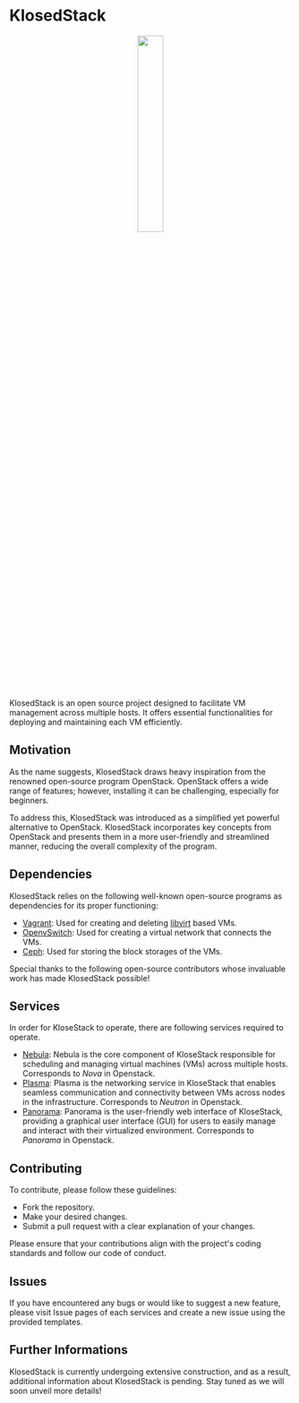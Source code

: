 # KlosedStack
<p align="center">
  <img width="30%"src="https://github.com/isu-kim/klosedstack/assets/49092508/f7d3c2df-4673-4d28-987f-1ae29af2e6d4" />  
</p>

KlosedStack is an open source project designed to facilitate VM management across multiple hosts. It offers essential functionalities for deploying and maintaining each VM efficiently.

## Motivation
As the name suggests, KlosedStack draws heavy inspiration from the renowned open-source program OpenStack. OpenStack offers a wide range of features; however, installing it can be challenging, especially for beginners. 

To address this, KlosedStack was introduced as a simplified yet powerful alternative to OpenStack. KlosedStack incorporates key concepts from OpenStack and presents them in a more user-friendly and streamlined manner, reducing the overall complexity of the program.

## Dependencies
KlosedStack relies on the following well-known open-source programs as dependencies for its proper functioning:

-  [Vagrant](https://www.vagrantup.com/): Used for creating and deleting [libvirt](https://libvirt.org/) based VMs. 
-  [OpenvSwitch](https://www.openvswitch.org/): Used for creating a virtual network that connects the VMs.
-  [Ceph](https://ceph.com/en/): Used for storing the block storages of the VMs.

Special thanks to the following open-source contributors whose invaluable work has made KlosedStack possible!

## Services
In order for KloseStack to operate, there are following services required to operate. 

- [Nebula](https://github.com/klosedstack/nebula): Nebula is the core component of KloseStack responsible for scheduling and managing virtual machines (VMs) across multiple hosts. Corresponds to *Nova* in Openstack.
- [Plasma](https://github.com/klosedstack/plasma): Plasma is the networking service in KloseStack that enables seamless communication and connectivity between VMs across nodes in the infrastructure. Corresponds to *Neutron* in Openstack.
- [Panorama](https://github.com/klosedstack/panorama): Panorama is the user-friendly web interface of KloseStack, providing a graphical user interface (GUI) for users to easily manage and interact with their virtualized environment. Corresponds to *Panorama* in Openstack.

## Contributing
To contribute, please follow these guidelines:

-   Fork the repository.
-   Make your desired changes.
-   Submit a pull request with a clear explanation of your changes.

Please ensure that your contributions align with the project's coding standards and follow our code of conduct.

## Issues
If you have encountered any bugs or would like to suggest a new feature, please visit Issue pages of each services and create a new issue using the provided templates. 

## Further Informations
KlosedStack is currently undergoing extensive construction, and as a result, additional information about KlosedStack is pending. Stay tuned as we will soon unveil more details!
